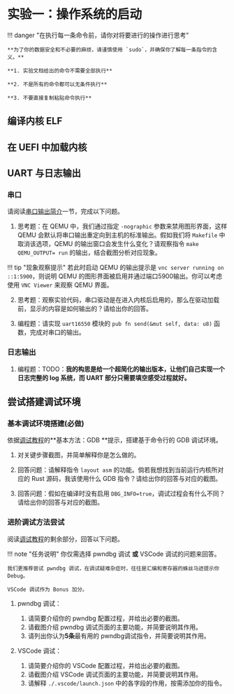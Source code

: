 # 实验一：操作系统的启动

!!! danger "在执行每一条命令前，请你对将要进行的操作进行思考"

    **为了你的数据安全和不必要的麻烦，请谨慎使用 `sudo`，并确保你了解每一条指令的含义。**

    **1. 实验文档给出的命令不需要全部执行**

    **2. 不是所有的命令都可以无条件执行**

    **3. 不要直接复制粘贴命令执行**

## 编译内核 ELF

<!-- TODO -->

## 在 UEFI 中加载内核

<!-- TODO -->

## UART 与日志输出

### 串口

请阅读[串口输出简介](../../wiki/uart.md)一节，完成以下问题。

1. 思考题：在 QEMU 中，我们通过指定 `-nographic` 参数来禁用图形界面，这样 QEMU 会默认将串口输出重定向到主机的标准输出。假如我们将 `Makefile` 中取消该选项，QEMU 的输出窗口会发生什么变化？请观察指令 `make QEMU_OUTPUT= run` 的输出，结合截图分析对应现象。

!!! tip "现象观察提示"
    若此时启动 QEMU 的输出提示是 `vnc server running on ::1:5900`，则说明 QEMU 的图形界面被启用并通过端口5900输出。你可以考虑使用 `VNC Viewer` 来观察 QEMU 界面。

2. 思考题：观察实验代码，串口驱动是在进入内核后启用的，那么在驱动加载前，显示的内容是如何输出的？请给出你的回答。

3. 编程题：请实现 `uart16550` 模块的 `pub fn send(&mut self, data: u8)` 函数，完成对串口的输出。


### 日志输出

1. 编程题：TODO：**我的构思是给一个超简化的输出版本，让他们自己实现一个日志完整的 log 系统，而 UART 部分只需要填空感受过程就好。**

## 尝试搭建调试环境

### 基本调试环境搭建(必做)

依据[调试教程](../../wiki/debug.md)的**基本方法：GDB **提示，搭建基于命令行的 GDB 调试环境。

1. 对关键步骤截图，并简单解释你是怎么做的。

2. 回答问题：请解释指令 `layout asm` 的功能。倘若我想找到当前运行内核所对应的 Rust 源码，我该使用什么 GDB 指令？请给出你的回答与对应的截图。

3. 回答问题：假如在编译时没有启用 `DBG_INFO=true`，调试过程会有什么不同？请给出你的回答与对应的截图。

### 进阶调试方法尝试

阅读[调试教程](../../wiki/debug.md)的剩余部分，回答以下问题。

!!! note "任务说明"
    你仅需选择 pwndbg 调试 **或** VSCode 调试的问题来回答。

    我们更推荐尝试 pwndbg 调试，在调试疑难杂症时，往往是汇编和寄存器的蛛丝马迹提示你 Debug。

    VSCode 调试作为 Bonus 加分。

1. pwndbg 调试：

   1. 请简要介绍你的 pwndbg 配置过程，并给出必要的截图。
   2. 请截图介绍 pwndbg 调试页面的主要功能，并简要说明其作用。
   3. 请列出你认为**5条**最有用的 pwndbg调试指令，并简要说明其作用。

2. VSCode 调试：
    1. 请简要介绍你的 VSCode 配置过程，并给出必要的截图。
    2. 请截图介绍 VSCode 调试页面的主要功能，并简要说明其作用。
    3. 请解释 `./.vscode/launch.json` 中的各字段的作用，按需添加你的指令。
